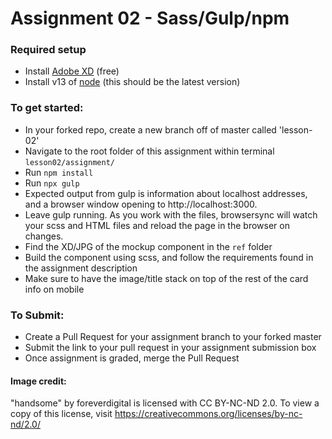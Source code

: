 # Assignment 02 - Sass/Gulp/npm

### Required setup
- Install [Adobe XD](https://www.adobe.com/products/xd.html) (free)
- Install v13 of [node](https://nodejs.org/en/) (this should be the latest version)

### To get started:
-	In your forked repo, create a new branch off of master called 'lesson-02'
-   Navigate to the root folder of this assignment within terminal `lesson02/assignment/`
-   Run `npm install`
-   Run `npx gulp`
  -   Expected output from gulp is information about localhost addresses, and a browser window opening to http://localhost:3000.
-   Leave gulp running. As you work with the files, browsersync will watch your scss and HTML files and reload the page in the browser on changes.
- Find the XD/JPG of the mockup component in the `ref` folder
- Build the component using scss, and follow the requirements found in the assignment description
- Make sure to have the image/title stack on top of the rest of the card info on mobile

### To Submit:
- Create a Pull Request for your assignment branch to your forked master
- Submit the link to your pull request in your assignment submission box
- Once assignment is graded, merge the Pull Request

#### Image credit:

"handsome" by foreverdigital is licensed with CC BY-NC-ND 2.0. To view a copy of this license, visit https://creativecommons.org/licenses/by-nc-nd/2.0/
